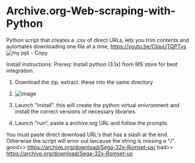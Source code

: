 # Archive.org-Web-scraping-with-Python
Python script that creates a .csv of direct URLs, lets you trim contents and automates downloading one file at a time,
https://youtu.be/CbiuUTQPTys
![my ppt - Copy](https://github.com/user-attachments/assets/6d58e8ea-8f75-4656-9c67-7635542c3b22)

Install instructions: 
Prereq: Install python (3.1x) from MS store for best integration.
1) Download the zip. extract. these into the same directory
2) ![image](https://github.com/user-attachments/assets/c468fc98-77e1-4fa0-9ef9-1054cd883e85)

3) Launch "install". this will create the python virtual enivronment and install the correct versions of necessary libraries.
4) Launch "run", paste a archive.org URL and follow the prompts.



You must paste direct download URL's that has a slash at the end. Otherwise the script will error out because the string is missing a "/". 
good>> https://archive.org/download/Sega-32x-Romset-us/
bad>>  https://archive.org/download/Sega-32x-Romset-us


